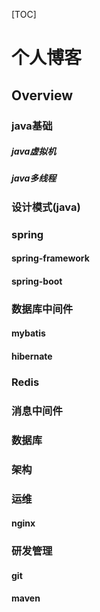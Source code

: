 

[TOC]

# 个人博客
## Overview

### java基础

##### java虚拟机
##### java多线程

### 设计模式(java)

### spring
#### spring-framework
#### spring-boot

### 数据库中间件

#### mybatis
#### hibernate

### Redis

### 消息中间件

### 数据库

### 架构


### 运维
#### nginx

### 研发管理
#### git
#### maven
